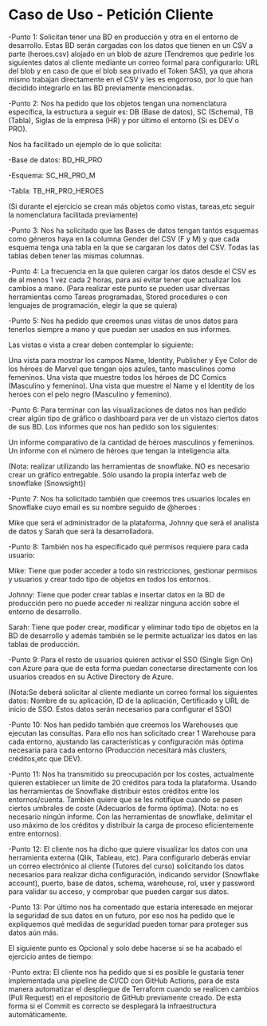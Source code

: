 # Caso de Uso - Petición Cliente

-Punto 1: Solicitan tener una BD en producción y otra en el entorno de desarrollo. Estas BD serán cargadas con los datos que tienen en un CSV a parte (heroes.csv) alojado en un blob de azure (Tendremos que pedirle los siguientes datos al cliente mediante un correo formal para configurarlo: URL del blob y en caso de que el blob sea privado el Token SAS), ya que ahora mismo trabajan directamente en el CSV y les es engorroso, por lo que han decidido integrarlo en las BD previamente mencionadas.


-Punto 2: Nos ha pedido que los objetos tengan una nomenclatura específica, la estructura a seguir es: DB (Base de datos), SC (Schema), TB (Tabla), Siglas de la empresa (HR) y por último el entorno (Si es DEV o PRO). 


Nos ha facilitado un ejemplo de lo que solicita: 

-Base de datos: BD_HR_PRO

-Esquema: SC_HR_PRO_M

-Tabla: TB_HR_PRO_HEROES 


(Si durante el ejercicio se crean más objetos como vistas, tareas,etc seguir la nomenclatura facilitada previamente)


-Punto 3: Nos ha solicitado que las Bases de datos tengan tantos esquemas como géneros haya en la columna Gender del CSV (F y M) y que cada esquema tenga una tabla en la que se cargaran los datos del CSV. Todas las tablas deben tener las mismas columnas.


-Punto 4: La frecuencia en la que quieren cargar los datos desde el CSV es de al menos 1 vez cada 2 horas, para así evitar tener que actualizar los cambios a mano. (Para realizar este punto se pueden usar diversas herramientas como Tareas programadas, Stored procedures o con lenguajes de programación, elegir la que se quiera)


-Punto 5: Nos ha pedido que creemos unas vistas de unos datos para tenerlos siempre a mano y que puedan ser usados en sus informes. 


Las vistas o vista a crear deben contemplar lo siguiente:


Una vista para mostrar los campos Name, Identity, Publisher y Eye Color de los héroes de Marvel que tengan ojos azules, tanto masculinos como femeninos.
Una vista que muestre todos los héroes de DC Comics (Masculino y femenino).
Una vista que muestre el Name y el Identity de los heroes con el pelo negro (Masculino y femenino).


-Punto 6: Para terminar con las visualizaciones de datos nos han pedido crear algún tipo de gráfico o dashboard para ver de un vistazo ciertos datos de sus BD. Los informes que nos han pedido son los siguientes:


Un informe comparativo de la cantidad de héroes masculinos y femeninos.
Un informe con el número de héroes que tengan la inteligencia alta.

(Nota: realizar utilizando las herramientas de snowflake. NO es necesario crear un gráfico entregable. Sólo usando la propia interfaz web de snowflake (Snowsight))



-Punto 7: Nos ha solicitado también que creemos tres usuarios locales en Snowflake cuyo email es su nombre seguido de @heroes :

Mike que será el administrador de la plataforma, Johnny que será el analista de datos y Sarah que será la desarrolladora.



-Punto 8: También nos ha especificado qué permisos requiere para cada usuario:

Mike: Tiene que poder acceder a todo sin restricciones, gestionar permisos y usuarios y crear todo tipo de objetos en todos los entornos.



Johnny: Tiene que poder crear tablas e insertar datos en la BD de producción pero no puede acceder ni realizar ninguna acción sobre el entorno de desarrollo.



Sarah: Tiene que poder crear, modificar y eliminar todo tipo de objetos en la BD de desarrollo y además también se le permite actualizar los datos en las tablas de producción.



-Punto 9: Para el resto de usuarios quieren activar el SSO (Single Sign On) con Azure para que de esta forma puedan conectarse directamente con los usuarios creados en su Active Directory de Azure.


(Nota:Se deberá solicitar al cliente mediante un correo formal los siguientes datos: Nombre de su aplicación, ID de la aplicación, Certificado y URL de inicio de SSO. Estos datos serán necesarios para configurar el SSO)


-Punto 10: Nos han pedido también que creemos los Warehouses que ejecutan las consultas. Para ello nos han solicitado crear 1 Warehouse para cada entorno, ajustando las características y configuración más óptima necesaria para cada entorno (Producción necesitará más clusters, créditos,etc que DEV).


-Punto 11: Nos ha transmitido su preocupación por los costes, actualmente quieren establecer un límite de 20 créditos para toda la plataforma. Usando las herramientas de Snowflake distribuir estos créditos entre los entornos/cuenta. También quiere que se les notifique cuando se pasen ciertos umbrales de coste (Adecuarlos de forma óptima). (Nota: no es necesario ningún informe. Con las herramientas de snowflake, delimitar el uso máximo de los créditos y distribuir la carga de proceso eficientemente entre entornos).


-Punto 12: El cliente nos ha dicho que quiere visualizar los datos con una herramienta externa (Qlik, Tableau, etc). Para configurarlo deberás enviar un correo electrónico al cliente (Tutores del curso) solicitando los datos necesarios para realizar dicha configuración, indicando servidor (Snowflake account), puerto, base de datos, schema, warehouse, rol, user y password para validar su acceso, y comprobar que pueden cargar sus datos.


-Punto 13: Por último nos ha comentado que estaría interesado en mejorar la seguridad de sus datos en un futuro, por eso nos ha pedido que le expliquemos qué medidas de seguridad pueden tomar para proteger sus datos aún más.


El siguiente punto es Opcional y solo debe hacerse si se ha acabado el ejercicio antes de tiempo:


-Punto extra: El cliente nos ha pedido que si es posible le gustaría tener implementada una pipeline de CI/CD con GitHub Actions, para de esta manera automatizar el despliegue de Terraform cuando se realicen cambios (Pull Request) en el repositorio de GitHub previamente creado. De esta forma si el Commit es correcto se desplegará la infraestructura automáticamente.